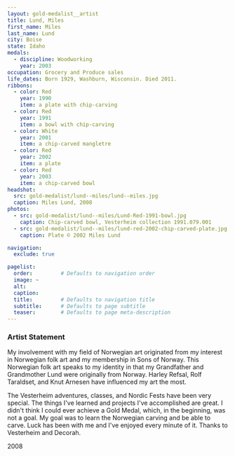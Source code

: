 ```yaml
---
layout: gold-medalist__artist
title: Lund, Miles
first_name: Miles
last_name: Lund
city: Boise
state: Idaho
medals: 
  - discipline: Woodworking
    year: 2003
occupation: Grocery and Produce sales
life_dates: Born 1929, Washburn, Wisconsin. Died 2011.
ribbons:
  - color: Red
    year: 1990
    item: a plate with chip-carving
  - color: Red
    year: 1991
    item: a bowl with chip-carving
  - color: White
    year: 2001
    item: a chip-carved mangletre
  - color: Red
    year: 2002
    item: a plate
  - color: Red
    year: 2003
    item: a chip-carved bowl
headshot:
  src: gold-medalist/lund--miles/lund--miles.jpg
  caption: Miles Lund, 2008
photos:
  - src: gold-medalist/lund--miles/Lund-Red-1991-bowl.jpg
    caption: Chip-carved bowl, Vesterheim collection 1991.079.001
  - src: gold-medalist/lund--miles/lund-red-2002-chip-carved-plate.jpg
    caption: Plate © 2002 Miles Lund

navigation:
  exclude: true

pagelist:
  order:         # Defaults to navigation order  
  image: ~
  alt:
  caption:
  title:         # Defaults to navigation title
  subtitle:      # Defaults to page subtitle
  teaser:        # Defaults to page meta-description  
---
```

### Artist Statement

My involvement with my field of Norwegian art originated from my interest in Norwegian folk art and my membership in Sons of Norway. This Norwegian folk art speaks to my identity in that my Grandfather and Grandmother Lund were originally from Norway. Harley Refsal, Rolf Taraldset, and Knut Arnesen have influenced my art the most.

The Vesterheim adventures, classes, and Nordic Fests have been very special. The things I've learned and projects I've accomplished are great. I didn't think I could ever achieve a Gold Medal, which, in the beginning, was not a goal. My goal was to learn the Norwegian carving and be able to carve. Luck has been with me and I've enjoyed every minute of it. Thanks to Vesterheim and Decorah.

2008